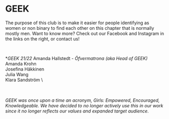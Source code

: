 # GEEK

The purpose of this club is to make it easier for people identifying as women or non binary to find each other on this chapter that is normally mostly men. Want to know more? Check out our Facebook and Instagram in the links on the right, or contact us!

<br>

**GEEK 21/22*
Amanda Hallstedt - *Öfvermatrona (aka Head of GEEK)* \
Amanda Krohn \
Josefina Häkkinen \
Julia Wang \
Klara Sandström \

<br><br>
*GEEK was once upon a time an acronym, Girls: Empowered, Encouraged, Knowledgeable. We have decided to no longer actively use this in our work since it no longer reflects our values and expanded target audience.*
